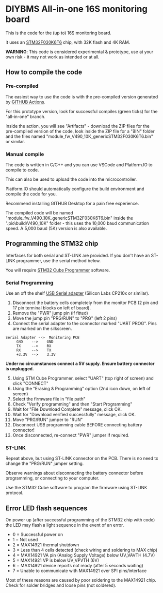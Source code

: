 # DIYBMS All-in-one 16S monitoring board

This is the code for the (up to) 16S monitoring board.

It uses an [STM32F030K6T6](https://www.st.com/en/microcontrollers-microprocessors/stm32f030k6.html) chip, with 32K flash and 4K RAM.

**WARNING**: This code is considered experimental & prototype, use at your own risk - it may not work as intended or at all.

## How to compile the code

### Pre-compiled
The easiest way to use the code is with the pre-compiled version generated by [GITHUB Actions](https://github.com/stuartpittaway/diyBMSv4ESP32/actions).

For this prototype version, look for successful compiles (green ticks) for the "all-in-one" branch.

Inside the action, you will see "Artifacts" - download the ZIP files for the pre-compiled version of the code, look inside the ZIP file for a "BIN" folder and the files named "module_fw_V490_10K_genericSTM32F030K6T6.bin" or similar.

### Manual compile
The code is written in C/C++ and you can use VSCode and Platform.IO to compile to code.

This can also be used to upload the code into the microcontroller.

Platform.IO should automatically configure the build environment and compile the code for you. 

Recommend installing GITHUB Desktop for a pain free experience.

The compiled code will be named "module_fw_V490_10K_genericSTM32F030K6T6.bin" inside the ".pio\build\V490_10K" folder - this uses the 10,000 baud communication speed.  A 5,000 baud (5K) version is also available.

## Programming the STM32 chip

Interfaces for both serial and ST-LINK are provided.  If you don't have an ST-LINK programmer, use the serial method below.

You will require [STM32 Cube Programmer](https://www.st.com/en/development-tools/stm32cubeprog.html) software.


### Serial Programming

Use an off the shelf [USB Serial adapter](https://amzn.to/44umP3v) (Silicon Labs CP210x or similar).

1. Disconnect the battery cells completely from the monitor PCB (2 pin and 17 pin terminal blocks on left of board).
2. Remove the "PWR" jump pin (if fitted)
3. Move the jump pin "PRG/RUN" to "PRG" (left 2 pins)
4. Connect the serial adapter to the connector marked "UART PROG".  Pins are marked on the silkscreen.
```
Serial Adapter -->  Monitoring PCB
     GND    -->    GND
     TX     -->    RX
     RX     -->    TX
     +3.3V  -->    3.3V
```
**Under no circumstances connect a 5V supply.  Ensure battery connector is unplugged.**

5. Using STM Cube Programmer, select "UART" (top right of screen) and click "CONNECT"
6. Using the "Erasing & Programming" option (2nd icon down, on left of screen)
7. Select the firmware file in "file path"
8. Check "Verify programming" and then "Start Programming"
9. Wait for "File Download Complete" message, click OK.
10. Wait for "Download verified successfully" message, click OK.
11. Move "PRG/RUN" jumper to "RUN"
12. Disconnect USB programming cable BEFORE connecting battery connector!
13. Once disconnected, re-connect "PWR" jumper if required.


### ST-LINK

Repeat above, but using ST-LINK connector on the PCB.  There is no need to change the "PRG/RUN" jumper setting.

Observe warnings about disconnecting the battery connector before programming, or connecting to your computer.

Use the STM32 Cube software to program the firmware using ST-LINK protocol.

## Error LED flash sequences

On power up (after successful programming of the STM32 chip with code) the LED may flash a light sequence in the event of an error.

* 0 = Successful power on
* 1 = Not used
* 2 = MAX14921 thermal shutdown
* 3 = Less than 4 cells detected (check wiring and soldering to MAX chip)
* 4 = MAX14921 VA pin (Analog Supply Voltage) below UV_VAVTH (4.7V)
* 5 = MAX14921 VP is below UV_VPVTH (6V)
* 6 = MAX14921 device reports not ready (after 5 seconds waiting)
* 7 = Unable to communicate with MAX14921 over SPI pins/interface

Most of these reasons are caused by poor soldering to the MAX14921 chip.  Check for solder bridges and loose pins (not soldered).

